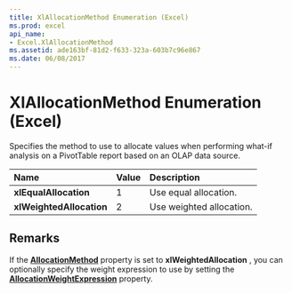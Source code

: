 ```yaml
---
title: XlAllocationMethod Enumeration (Excel)
ms.prod: excel
api_name:
- Excel.XlAllocationMethod
ms.assetid: ade163bf-81d2-f633-323a-603b7c96e867
ms.date: 06/08/2017
---
```



# XlAllocationMethod Enumeration (Excel)

Specifies the method to use to allocate values when performing what-if analysis on a PivotTable report based on an OLAP data source.



|**Name**|**Value**|**Description**|
|:-----|:-----|:-----|
| **xlEqualAllocation**|1|Use equal allocation.|
| **xlWeightedAllocation**|2|Use weighted allocation.|

## Remarks

If the **[AllocationMethod](pivottable-allocationmethod-property-excel.md)** property is set to **xlWeightedAllocation** , you can optionally specify the weight expression to use by setting the **[AllocationWeightExpression](pivottable-allocationweightexpression-property-excel.md)** property.


